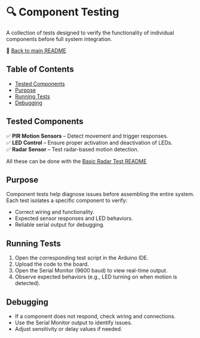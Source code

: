 # 🔍 Component Testing

A collection of tests designed to verify the functionality of individual components before full system integration.

📄 [Back to main README](../README.MD)

## Table of Contents
- [Tested Components](#tested-components)
- [Purpose](#purpose)
- [Running Tests](#running-tests)
- [Debugging](#debugging)

## Tested Components

✅ **PIR Motion Sensors** – Detect movement and trigger responses.  
✅ **LED Control** – Ensure proper activation and deactivation of LEDs.  
✅ **Radar Sensor** – Test radar-based motion detection.

All these can be done with the [Basic Radar Test README](basicradar/README.md)

## Purpose
Component tests help diagnose issues before assembling the entire system. Each test isolates a specific component to verify:
- Correct wiring and functionality.
- Expected sensor responses and LED behaviors.
- Reliable serial output for debugging.

## Running Tests
1. Open the corresponding test script in the Arduino IDE.
2. Upload the code to the board.
3. Open the Serial Monitor (9600 baud) to view real-time output.
4. Observe expected behaviors (e.g., LED turning on when motion is detected).

## Debugging
- If a component does not respond, check wiring and connections.
- Use the Serial Monitor output to identify issues.
- Adjust sensitivity or delay values if needed.  
